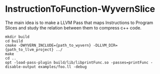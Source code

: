 # InstructionToFunction-WyvernSlice

The main idea is to make a LLVM Pass that maps Instructions to Program Slices and study the relation between them to compress c++ code.

```shell
mkdir build
cd build
cmake -DWYVERN_INCLUDE={path_to_wyvern} -DLLVM_DIR={path_to_llvm_project} ../
make
cd ..
opt -load-pass-plugin build/lib/libprintFunc.so -passes=printFunc -disable-output examples/foo.ll -debug
```
